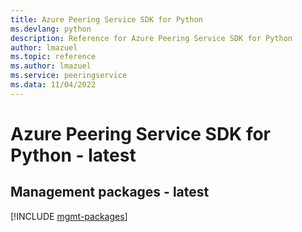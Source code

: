 ```yaml
---
title: Azure Peering Service SDK for Python
ms.devlang: python
description: Reference for Azure Peering Service SDK for Python
author: lmazuel
ms.topic: reference
ms.author: lmazuel
ms.service: peeringservice
ms.data: 11/04/2022
---
```

# Azure Peering Service SDK for Python - latest

## Management packages - latest
[!INCLUDE [mgmt-packages](peering-service-mgmt-index.md)]